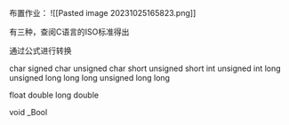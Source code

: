 布置作业：
![[Pasted image 20231025165823.png]]

有三种，查阅C语言的ISO标准得出

通过公式进行转换

char 
signed char 
unsigned char
short
unsigned short
int
unsigned int
long
unsigned long
long long
unsigned long long

float
double
long double

void
\_Bool 